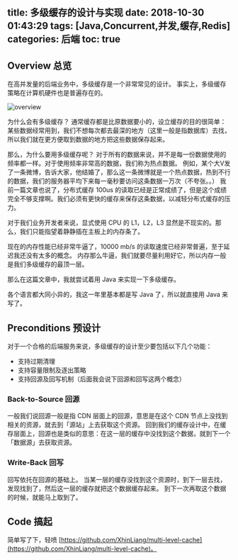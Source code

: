 title: 多级缓存的设计与实现
date: 2018-10-30 01:43:29
tags: [Java,Concurrent,并发,缓存,Redis]
categories: 后端
toc: true
---

## Overview 总览

在高并发量的后端业务中，多级缓存是一个非常常见的设计。
事实上，多级缓存策略在计算机硬件也是普遍存在的。

![overview](https://www.liberaldictionary.com/wp-content/uploads/2019/01/cache-memory-4113.jpg)

为什么会有多级缓存？
通常缓存都是比原数据要小的，设立缓存的目的很简单：某些数据经常用到，我们不想每次都去最深的地方（这里一般是指数据库）去找，所以我们就在更方便取到数据的地方把这些数据保存起来。

那么，为什么要用多级缓存呢？
对于所有的数据来说，并不是每一份数据使用的频率都一样。对于使用频率非常高的数据，我们称为热点数据。
例如，某个大V发了一条微博，告诉大家，他结婚了，那么这一条微博就是一个热点数据，热到不行的数据，我们的服务器平均下来每一毫秒要访问这条数据一万次（不夸张。。）
我前一篇文章也说了，分布式缓存 100us 的读取已经是正常成绩了，但是这个成绩完全不够支撑啊。我们必须有更快的缓存来保存这条数据，以减轻分布式缓存的压力。

对于我们业务开发者来说，显式使用 CPU 的 L1，L2，L3 显然是不现实的。那么，我们只能指望着静静插在主板上的内存条了。

现在的内存性能已经非常牛逼了，10000 mb/s 的读取速度已经非常普遍，至于延迟我还没有太多的概念。
内存那么牛逼，我们就要尽量利用好它，所以内存一般是我们多级缓存的最顶一层。

那么在这篇文章中，我就尝试着用 Java 来实现一下多级缓存。

各个语言都大同小异的，我这一年里基本都是写 Java 了，所以就直接用 Java 来写了。

## Preconditions 预设计

对于一个合格的后端服务来说，多级缓存的设计至少要包括以下几个功能：

- 支持过期清理
- 支持容量限制及逐出策略
- 支持回源及回写机制（后面我会说下回源和回写这两个概念）

### Back-to-Source 回源

一般我们说回源一般是指 CDN 层面上的回源，意思是在这个 CDN 节点上没找到相关的资源，就去到「源站」上去获取这个资源。
回到我们的缓存设计中，在缓存层面上，回源也是类似的意思：在这一层的缓存中没找到这个数据，就到下一个「数据源」去获取资源。

### Write-Back 回写

回写依托在回源的基础上。
当某一层的缓存没找到这个资源时，到下一层去找，发现找到了，然后这一层的缓存就把这个数据缓存起来。
到下一次再取这个数据的时候，就能马上取到了。

## Code 搞起

简单写了下，轻喷 [https://github.com/XhinLiang/multi-level-cache](https://github.com/XhinLiang/multi-level-cache)。

